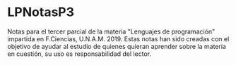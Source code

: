 # LPNotasP3
Notas para el tercer parcial de la materia "Lenguajes de programación" impartida en F.Ciencias, U.N.A.M. 2019.
Estas notas han sido creadas con el objetivo de ayudar al estudio de quienes quieran aprender sobre la materia en cuestión, su uso es responsabilidad del lector.
